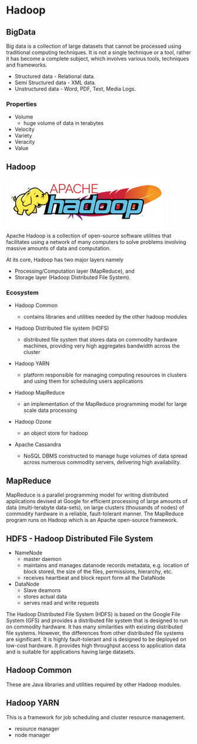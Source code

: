 # Hadoop

## BigData

Big data is a collection of large datasets that cannot be processed using traditional computing techniques. It is
not a single technique or a tool, rather it has become a complete subject, which involves various tools, techniques
and frameworks.

- Structured data - Relational data.
- Semi Structured data - XML data.
- Unstructured data - Word, PDF, Text, Media Logs.

### Properties

- Volume
    - huge volume of data in terabytes
- Velocity
- Variety
- Veracity
- Value

## Hadoop

![hadoop](img/hadoop.png)

Apache Hadoop is a collection of open-source software utilities that
facilitates using a network of many computers to solve problems involving
massive amounts of data and computation.

At its core, Hadoop has two major layers namely

- Processing/Computation layer (MapReduce), and
- Storage layer (Hadoop Distributed File System).

### Ecosystem

- Hadoop Common
    - contains libraries and utilities needed by the other hadoop modules
- Hadoop Distributed file system (HDFS)
    - distributed file system that stores data on commodity hardware machines,
      providing very high aggregates bandwidth across the cluster
- Hadoop YARN
    - platform responsible for managing computing resources in clusters and using them
      for scheduling users applications
- Hadoop MapReduce
    - an implementation of the MapReduce programming model for large scale data processing
- Hadoop Ozone
    - an object store for hadoop

- Apache Cassandra
    - NoSQL DBMS constructed to manage huge volumes of data spread across numerous
      commodity servers, delivering high availability.

## MapReduce

MapReduce is a parallel programming model for writing distributed applications devised at Google for efficient
processing of large amounts of data (multi-terabyte data-sets), on large clusters (thousands of nodes) of commodity
hardware in a reliable, fault-tolerant manner. The MapReduce program runs on Hadoop which is an Apache open-source
framework.

## HDFS - Hadoop Distributed File System

- NameNode
    - master daemon
    - maintains and manages datanode records metadata, e.g. location of block stored, the size of
      the files, permissions, hierarchy, etc.
    - receives heartbeat and block report form all the DataNode
- DataNode
    - Slave deamons
    - stores actual data
    - serves read and write requests

The Hadoop Distributed File System (HDFS) is based on the Google File System (GFS) and provides a distributed file
system that is designed to run on commodity hardware. It has many similarities with existing distributed file
systems. However, the differences from other distributed file systems are significant. It is highly fault-tolerant
and is designed to be deployed on low-cost hardware. It provides high throughput access to application data and is
suitable for applications having large datasets.

## Hadoop Common

These are Java libraries and utilities required by other Hadoop modules.

## Hadoop YARN

This is a framework for job scheduling and cluster resource management.

- resource manager
- node manager

